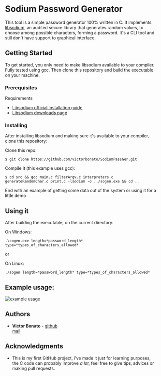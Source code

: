 # Sodium Password Generator

This tool is a simple password generator 100% written in C. It implements [libsodium](https://github.com/jedisct1/libsodium), an audited secure library that generates random values, to choose among possible characters, forming a password.
It's a CLI tool and still don't have support to graphical interface.


## Getting Started

To get started, you only need to make libsodium available to your compiler. Fully tested using gcc.
Then clone this repository and build the executable on your machine.

### Prerequisites

Requirements 
- [Libsodium official installation guide](https://libsodium.gitbook.io/doc/installation)
- [Libsodium downloads page](https://download.libsodium.org/libsodium/releases/)

### Installing

After installing libsodium and making sure it's available to your compiler, clone this repository:

Clone this repo:

    $ git clone https://github.com/victorbonato/SodiumPassGen.git

Compile it (this example uses gcc):

    $ cd src && gcc main.c filterArgv.c interpreters.c generateRandomChar.c print.c -lsodium -o ../sogen.exe && cd ..

End with an example of getting some data out of the system or using it
for a little demo

## Using it

After building the executable, on the current directory:

On Windows:

    .\sogen.exe length=*password_length* type=*types_of_characters_allowed*

or

On Linux:

    ./sogen length=*password_length* type=*types_of_characters_allowed*

## Example usage:

![example usage](https://github.com/victorbonato/SodiumPassGen/tree/main/res/images/image.png?raw=true)

## Authors

  - **Victor Bonato** -
    [github](https://github.com/victorbonato)\
    [mail](victorbonatoit@gmail.com)

## Acknowledgments

  - This is my first GitHub project, i've made it just for learning purposes, the C code can probably improve *a lot*, feel free to give tips, advices or making pull requests.
